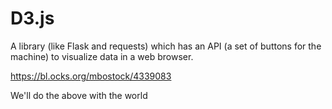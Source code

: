 D3.js
=====

A library (like Flask and requests) which has an API (a set of buttons for the machine) to visualize data in a web browser.

https://bl.ocks.org/mbostock/4339083

We'll do the above with the world
